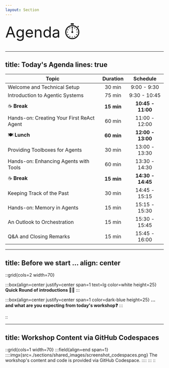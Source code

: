 ```yaml
---
layout: Section
---
```


<div class="absolute top-50%">
  <div style="text-align: left; font-size: 3rem;">
    Agenda ⏱️
  </div>
</div>


---
title: Today's Agenda 
lines: true
---

| Topic | Duration | Schedule |
|-------|:----------:|:----------:|
| Welcome and Technical Setup | 30 min | 9:00 - 9:30 |
| Introduction to Agentic Systems | 75 min | 9:30 - 10:45 |
| ☕️ **Break** | **15 min** | **10:45 - 11:00** |
| Hands-on: Creating Your First ReAct Agent | 60 min | 11:00 - 12:00 |
| 🍽️ **Lunch** | **60 min** | **12:00 - 13:00** |
| Providing Toolboxes for Agents | 30 min | 13:00 - 13:30 |
| Hands-on: Enhancing Agents with Tools | 60 min | 13:30 - 14:30 |
| ☕️ **Break** | **15 min** | **14:30 - 14:45** |
| Keeping Track of the Past | 30 min | 14:45 - 15:15 | 
| Hands-on: Memory in Agents | 15 min | 15:15 - 15:30 |
| An Outlook to Orchestration | 15 min | 15:30 - 15:45 |
| Q&A and Closing Remarks | 15 min | 15:45 - 16:00 |


---
title: Before we start ...
align: center
---

::grid{cols=2 width=70}

:::box{align=center justify=center span=1 text=lg color=white height=25}
**Quick Round of introductions 👋🏼**
:::

<v-click>

:::box{align=center justify=center span=1 color=dark-blue height=25}
**... and what are you expecting from today's workshop❓**
:::

</v-click>

::


---
title: Workshop Content via GitHub Codespaces
---

::grid{cols=1 width=70}
:::field{align=end span=1}
::::imgx{src=./sections/shared_images/screenshot_codespaces.png}
The workshop's content and code is provided via GitHub Codespace.
::::
:::
::

